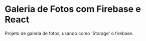 # Galeria de Fotos com Firebase e React

Projeto de galeria de fotos, usando como 'Storage' o firebase.